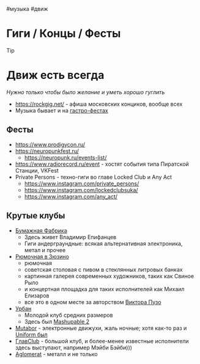 #музыка #движ 

# Гиги / Концы / Фесты

> [!tip]
> # Движ есть всегда
> *Нужно только чтобы было желание и уметь хорошо гуглить*

- https://rockgig.net/ - афиша московских конциков, вообще всех
- Музыка бывает и на [гастро-фестах](ГастроФесты.md)

## Фесты

- https://www.prodigycon.ru/
- https://neuropunkfest.ru/
	- https://neuropunk.ru/events-list/
- https://www.radiorecord.ru/event - хостят события типа Пиратской Станции, VKFest
- Private Persons - техно-гиги во главе Locked Club и Any Act
	- https://www.instagram.com/private_persons/ 
	- https://www.instagram.com/lockedclubsuka/
	- https://www.instagram.com/any_act/

## Крутые клубы

- [Бумажная Фабрика](https://rockgig.net/club/2832)
    - Здесь живет Владимир Епифанцев
    - Гиги андерграундные: всякая альтернативная электроника, метал и прочее
- [Рюмочная в Зюзино](https://rockgig.net/club/1841)
    - рюмочная
    - советская столовая с пивом в стеклянных литровых банках
    - картинная галерея современных художников, таких как Свиное Рыло
    - и концертная площадка для таких исполнителей как Михаил Елизаров
    - все это в одном месте за авторством [Виктора Пузо](https://ru.wikipedia.org/wiki/%D0%9F%D1%83%D0%B7%D0%BE,_%D0%92%D0%B8%D0%BA%D1%82%D0%BE%D1%80)
- [Урбан](https://rockgig.net/club/3471)
    - Молодой клуб средних размеров
    - Здесь был [Mashupable 2](https://vk.com/mashupble)
- [Mutabor](https://rockgig.net/club/2904) - электронные движухи, жаль ночные; хотя как-то раз и [Uniform был](https://www.youtube.com/watch?v=kiN_7QOiPPU)
- [ГлавClub](https://rockgig.net/club/1261) - большой клуб, и более-менее известные исполнители здесь выступают,
  например Мэйби Бэйби)))
- [Aglomerat](https://rockgig.net/club/2231) - металл и не только